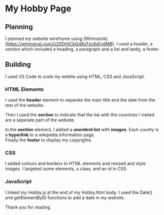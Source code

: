 # My Hobby Page

## Planning

I planned my website wireframe using [Whimsicle] (https://whimsical.com/U25DHtCbQ48sTzc8sEydMB).
I used a header, a section which included a heading, a paragraph and a list and lastly, a footer.

## Building

I used VS Code to code my webite using HTML, CSS and JavaScript.

### HTML Elements

I used the **header** element to separate the main title and the date from the rest of the website.

Then I used the **section** to indicate that the list with the countries I visited are a seperate part of the webiste.

In the **section** element, I added a **unorderd list** with **images**. Each county is a **hyperlink** to a wikipedia information page.  
Finally the **footer** to display my copyrights.

### CSS

I added colours and borders to HTML elements and resized and style images.
I targeted some elements, a class, and an id in CSS.

### JavaScript

I linked my Hobby.js at the end of my Hobby.html body.
I used the Date() and getElementByID functions to add a date in my website.

Thank you for reading.



